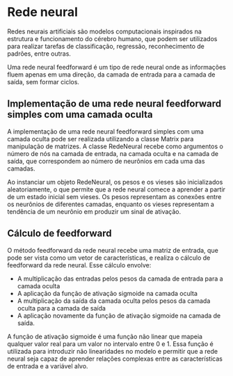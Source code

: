 # Rede neural

Redes neurais artificiais são modelos computacionais inspirados na estrutura e funcionamento do cérebro humano, que podem ser utilizados para realizar tarefas de classificação, regressão, reconhecimento de padrões, entre outras.

Uma rede neural feedforward é um tipo de rede neural onde as informações fluem apenas em uma direção, da camada de entrada para a camada de saída, sem formar ciclos.

## Implementação de uma rede neural feedforward simples com uma camada oculta

A implementação de uma rede neural feedforward simples com uma camada oculta pode ser realizada utilizando a classe Matrix para manipulação de matrizes. A classe RedeNeural recebe como argumentos o número de nós na camada de entrada, na camada oculta e na camada de saída, que correspondem ao número de neurônios em cada uma das camadas.

Ao instanciar um objeto RedeNeural, os pesos e os vieses são inicializados aleatoriamente, o que permite que a rede neural comece a aprender a partir de um estado inicial sem vieses. Os pesos representam as conexões entre os neurônios de diferentes camadas, enquanto os vieses representam a tendência de um neurônio em produzir um sinal de ativação.

## Cálculo de feedforward

O método feedforward da rede neural recebe uma matriz de entrada, que pode ser vista como um vetor de características, e realiza o cálculo de feedforward da rede neural. Esse cálculo envolve:

- A multiplicação das entradas pelos pesos da camada de entrada para a camada oculta
- A aplicação da função de ativação sigmoide na camada oculta
- A multiplicação da saída da camada oculta pelos pesos da camada oculta para a camada de saída
- A aplicação novamente da função de ativação sigmoide na camada de saída.

A função de ativação sigmoide é uma função não linear que mapeia qualquer valor real para um valor no intervalo entre 0 e 1. Essa função é utilizada para introduzir não linearidades no modelo e permitir que a rede neural seja capaz de aprender relações complexas entre as características de entrada e a variável alvo.
